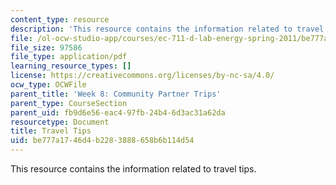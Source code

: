 ```yaml
---
content_type: resource
description: 'This resource contains the information related to travel tips. '
file: /ol-ocw-studio-app/courses/ec-711-d-lab-energy-spring-2011/be777a1746d4b2283888658b6b114d54_MITEC_711S11_trip_tips.pdf
file_size: 97586
file_type: application/pdf
learning_resource_types: []
license: https://creativecommons.org/licenses/by-nc-sa/4.0/
ocw_type: OCWFile
parent_title: 'Week 8: Community Partner Trips'
parent_type: CourseSection
parent_uid: fb9d6e56-eac4-97fb-24b4-6d3ac31a62da
resourcetype: Document
title: Travel Tips
uid: be777a17-46d4-b228-3888-658b6b114d54
---
```

This resource contains the information related to travel tips. 